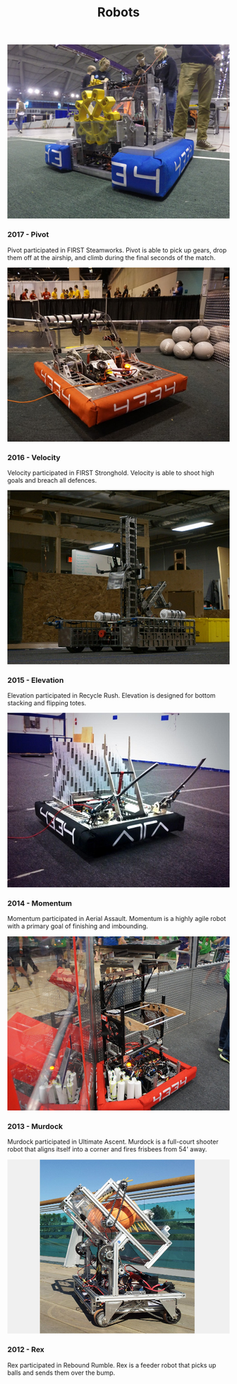 ﻿---
layout: team
title: Robots
---
<div class="container">
	<div class="row">
		<div class="col-sm-4">
			<div class="thumbnail" style="min-height:420px">
				<img class="img-fluid" alt="Pivot" src="/resources/img/pivot.jpg">
				<h3>2017 - Pivot</h3>
				<p>Pivot participated in FIRST Steamworks. 
				Pivot is able to pick up gears, drop them off at the airship, and 
				climb during the final seconds of the match.</p>
			</div>
		</div>
		<div class="col-sm-4">
			<div class="thumbnail" style="min-height:420px">
				<img class="img-fluid" alt="Velocity" src="/resources/img/velocity.jpg">
				<h3>2016 - Velocity</h3>
				<p>Velocity participated in FIRST Stronghold. 
				Velocity is able to shoot high goals and breach all defences.</p>
			</div>
		</div>
		<div class="col-sm-4">
			<div class="thumbnail" style="min-height:420px">
				<img class="img-fluid" alt="Elevation" src="/resources/img/elevation.JPG">
				<h3>2015 - Elevation</h3>
				<p>Elevation participated in Recycle Rush. 
				Elevation is designed for bottom stacking and flipping totes.</p>
			</div>
		</div>
	</div>
</div>
<div class="container">
	<div class="row">
		<div class="col-sm-4">
			<div class="thumbnail" style="min-height:420px; margin-bottom: 15px;">
				<img class="img-fluid" alt="Momentum" src="/resources/img/momentum.jpg">
				<h3>2014 - Momentum</h3>
				<p>Momentum participated in Aerial Assault. 
				Momentum is a highly agile robot with a primary goal of finishing 
				and imbounding.</p>
			</div>
		</div>
		<div class="col-sm-4">
			<div class="thumbnail" style="min-height:420px; margin-bottom: 15px;">
				<img class="img-fluid" alt="Murdock" src="/resources/img/murdock.jpg">
				<h3>2013 - Murdock</h3>
				<p>Murdock participated in Ultimate Ascent. Murdock is a full-court shooter robot that aligns itself into a corner and fires frisbees from 54' away.</p>
			</div>
		</div>
		<div class="col-sm-4">
			<div class="thumbnail" style="min-height:420px; margin-bottom: 15px;">
				<img class="img-fluid" alt="Rex" src="/resources/img/rex.jpg">
				<h3>2012 - Rex</h3>
				<p>Rex participated in Rebound Rumble. Rex is a feeder robot that picks up balls and sends them over the bump.</p>
			</div>
		</div>
	</div>
</div>
